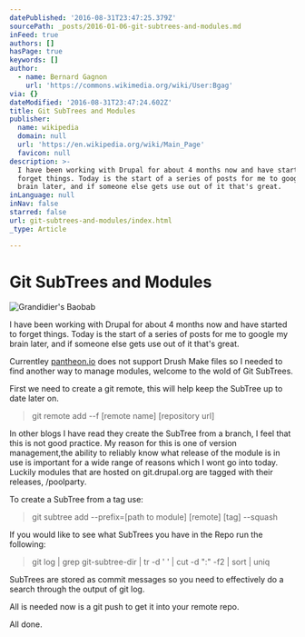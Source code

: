 ```yaml
---
datePublished: '2016-08-31T23:47:25.379Z'
sourcePath: _posts/2016-01-06-git-subtrees-and-modules.md
inFeed: true
authors: []
hasPage: true
keywords: []
author:
  - name: Bernard Gagnon
    url: 'https://commons.wikimedia.org/wiki/User:Bgag'
via: {}
dateModified: '2016-08-31T23:47:24.602Z'
title: Git SubTrees and Modules
publisher:
  name: wikipedia
  domain: null
  url: 'https://en.wikipedia.org/wiki/Main_Page'
  favicon: null
description: >-
  I have been working with Drupal for about 4 months now and have started to
  forget things. Today is the start of a series of posts for me to google my
  brain later, and if someone else gets use out of it that's great.
inLanguage: null
inNav: false
starred: false
url: git-subtrees-and-modules/index.html
_type: Article

---
```

# Git SubTrees and Modules
![Grandidier's Baobab](https://s3-us-west-2.amazonaws.com/the-grid-img/p/b5677caf07d1f73c41014855cf9f26658b407948.jpg)

I have been working with Drupal for about 4 months now and have started to forget things. Today is the start of a series of posts for me to google my brain later, and if someone else gets use out of it that's great.

Currentley [pantheon.io][0] does not support Drush Make files so I needed to find another way to manage modules, welcome to the wold of Git SubTrees.

First we need to create a git remote, this will help keep the SubTree up to date later on.

> git remote add --f \[remote name\] \[repository url\]

In other blogs I have read they create the SubTree from a branch, I feel that this is not good practice. My reason for this is one of version management,the ability to reliably know what release of the module is in use is important for a wide range of reasons which I wont go into today. Luckily modules that are hosted on git.drupal.org are tagged with their releases, /poolparty.

To create a SubTree from a tag use:

> git subtree add --prefix=\[path to module\] \[remote\] \[tag\] --squash

If you would like to see what SubTrees you have in the Repo run the following:

> git log | grep git-subtree-dir | tr -d ' ' | cut -d ":" -f2 | sort | uniq

SubTrees are stored as commit messages so you need to effectively do a search through the output of git log.

All is needed now is a git push to get it into your remote repo.

All done.

[0]: https://pantheon.io/